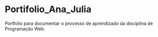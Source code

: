 # Portifolio_Ana_Julia
Portfolio para documentar o processo de aprendizado da disciplina de Programação Web.
